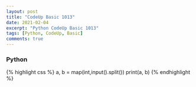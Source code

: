 ```yaml
---
layout: post
title: "CodeUp Basic 1013"
date: 2021-02-04
excerpt: "Python CodeUp Basic 1013"
tags: [Python, CodeUp, Basic]
comments: true
---
```


### Python
{% highlight css %}
a, b = map(int,input().split())
print(a, b)
{% endhighlight %}